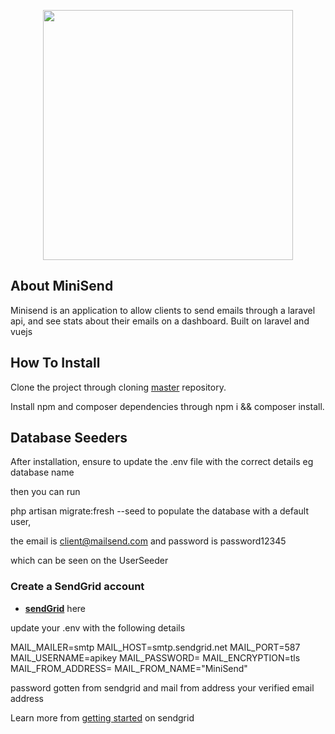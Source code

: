 <p align="center">
<a href="https://laravel.com" target="_blank">
<img src="https://raw.githubusercontent.com/laravel/art/master/logo-lockup/5%20SVG/2%20CMYK/1%20Full%20Color/laravel-logolockup-cmyk-red.svg" width="400"></a></p>


## About MiniSend

Minisend is an application to allow clients to send emails through a laravel api, and see stats about their emails on a dashboard.
Built on laravel and vuejs


## How To Install

Clone the project through cloning [master](https://github.com/felixivance/minisend) repository.

Install npm and composer dependencies through npm i && composer install.

## Database Seeders

After installation, ensure to update the .env file with the correct details eg database name
 
then you can run 

php artisan migrate:fresh --seed to populate the database with a default user, 

the email is client@mailsend.com and password is password12345

which can be seen on the UserSeeder

### Create a SendGrid account 

- **[sendGrid](https://sendgrid.com/)** here

update your .env with the following details

MAIL_MAILER=smtp
MAIL_HOST=smtp.sendgrid.net
MAIL_PORT=587
MAIL_USERNAME=apikey
MAIL_PASSWORD=
MAIL_ENCRYPTION=tls
MAIL_FROM_ADDRESS=
MAIL_FROM_NAME="MiniSend"

password gotten from sendgrid and mail from address your verified email address

Learn more from [getting started](https://sendgrid.com/docs/for-developers/sending-email/api-getting-started/)  on sendgrid
